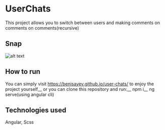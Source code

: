 # UserChats

This project allows you to switch between users and making comments on comments on comments(recursive)

## Snap

![alt text](https://i.ibb.co/bHzXmd4/2022-07-14-18-55-59.png)

## How to run

You can simply visit https://benisayev.github.io/user-chats/ to enjoy the project yourself__
or you can clone this repository and run:__
npm i__
ng serve(using angular cli)

## Technologies used

Angular, Scss
